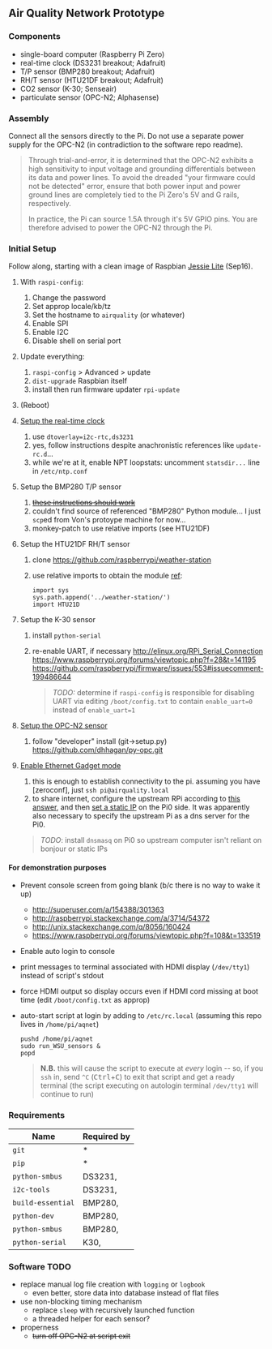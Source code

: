 ## Air Quality Network Prototype



### Components

* single-board computer (Raspberry Pi Zero)
* real-time clock (DS3231 breakout; Adafruit)
* T/P sensor (BMP280 breakout; Adafruit)
* RH/T sensor (HTU21DF breakout; Adafruit)
* CO2 sensor (K-30; Senseair)
* particulate sensor (OPC-N2; Alphasense)


### Assembly

Connect all the sensors directly to the Pi. Do not use a separate power supply
for the OPC-N2 (in contradiction to the software repo readme).

> Through trial-and-error, it is determined that the OPC-N2 exhibits a high
> sensitivity to input voltage and grounding differentials between its data
> and power lines. To avoid the dreaded "your firmware could not be detected"
> error, ensure that both power input and power ground lines are completely
> tied to the Pi Zero's 5V and G rails, respectively. 
>
> In practice, the Pi can source 1.5A through it's 5V GPIO pins. You are
> therefore advised to power the OPC-N2 through the Pi. 


### Initial Setup

Follow along, starting with a clean image of
Raspbian [Jessie Lite](https://www.raspberrypi.org/downloads/) (Sep16).

1. With `raspi-config`:
    1. Change the password
    2. Set approp locale/kb/tz
    3. Set the hostname to `airquality` (or whatever)
    4. Enable SPI
    5. Enable I2C
    6. Disable shell on serial port
2. Update everything:
    1. `raspi-config` > Advanced > update
    2. `dist-upgrade` Raspbian itself
    3. install then run firmware updater `rpi-update`
3. (Reboot)
4. [Setup the real-time clock](https://learn.adafruit.com/adding-a-real-time-clock-to-raspberry-pi?view=all)
    1. use `dtoverlay=i2c-rtc,ds3231`
    2. yes, follow instructions despite anachronistic references
       like `update-rc.d`...
    3. while we're at it, enable NPT loopstats: uncomment
       `statsdir...` line in `/etc/ntp.conf`
5. Setup the BMP280 T/P sensor
    1. ~~[these instructions should work](https://learn.adafruit.com/using-the-bmp085-with-raspberry-pi/using-the-adafruit-bmp085-python-library?view=all)~~
    2. couldn't find source of referenced "BMP280" Python module...
       I just `scp`ed from Von's protoype machine for now...
    3. monkey-patch to use relative imports (see HTU21DF)
6. Setup the HTU21DF RH/T sensor
    1. clone <https://github.com/raspberrypi/weather-station>
    2. use relative imports to obtain the module
       [ref](http://stackoverflow.com/a/279338/2946116):

        ```
        import sys
        sys.path.append('../weather-station/')
        import HTU21D
        ```

7. Setup the K-30 sensor
    1. install `python-serial`
    2. re-enable UART, if necessary
       <http://elinux.org/RPi_Serial_Connection>
       <https://www.raspberrypi.org/forums/viewtopic.php?f=28&t=141195>
       <https://github.com/raspberrypi/firmware/issues/553#issuecomment-199486644>

        > *TODO:* determine if `raspi-config` is responsible for disabling
        > UART via editing `/boot/config.txt` to contain `enable_uart=0`
        > instead of `enable_uart=1`

8. [Setup the OPC-N2 sensor](http://py-opc.readthedocs.io/en/latest/)
    1. follow "developer" install (git->setup.py)
       <https://github.com/dhhagan/py-opc.git>

9. [Enable Ethernet Gadget mode](https://learn.adafruit.com/turning-your-raspberry-pi-zero-into-a-usb-gadget?view=all)
    1. this is enough to establish connectivity to the pi. assuming you have
       [zeroconf], just `ssh pi@airquality.local`
    2. to share internet, configure the upstream RPi according to
       [this answer](http://raspberrypi.stackexchange.com/a/50073/54372),
       and then [set a static IP](http://elinux.org/RPi_Setting_up_a_static_IP_in_Debian)
       on the Pi0 side. It was apparently also necessary to specify the
       upstream Pi as a dns server for the Pi0.

    > *TODO*: install `dnsmasq` on Pi0 so upstream computer isn't reliant
    > on bonjour or static IPs




#### For demonstration purposes

* Prevent console screen from going blank (b/c there is no way to wake it up)
    * http://superuser.com/a/154388/301363
    * http://raspberrypi.stackexchange.com/a/3714/54372
    * http://unix.stackexchange.com/q/8056/160424
    * https://www.raspberrypi.org/forums/viewtopic.php?f=108&t=133519
* Enable auto login to console
* print messages to terminal associated with HDMI display
  (`/dev/tty1`) instead of script's stdout
* force HDMI output so display occurs even if HDMI cord missing at boot time
  (edit `/boot/config.txt` as approp)
* auto-start script at login by adding to `/etc/rc.local` (assuming this repo
  lives in `/home/pi/aqnet`)

    ```
    pushd /home/pi/aqnet
    sudo run_WSU_sensors &
    popd
    ```

    > **N.B.** this will cause the script to execute at *every* login -- so,
    > if you `ssh` in, send `^C` (<kbd>Ctrl</kbd>+<kbd>C</kbd>) to exit that
    > script and get a ready terminal (the script executing on autologin 
    > terminal `/dev/tty1` will continue to run)

### Requirements

| Name              | Required by
|-------------------|---------------------------
| `git`             | *
| `pip`             | *
| `python-smbus`    | DS3231,
| `i2c-tools`       | DS3231,
| `build-essential` | BMP280,
| `python-dev`      | BMP280,
| `python-smbus`    | BMP280,
| `python-serial`   | K30,



### Software TODO

* replace manual log file creation with `logging` or `logbook`
    * even better, store data into database instead of flat files
* use non-blocking timing mechanism
    * replace `sleep` with recursively launched function
    * a threaded helper for each sensor?
* properness
    * ~~turn off OPC-N2 at script exit~~


